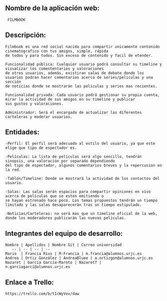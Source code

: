 ## Nombre de la aplicación web:
	 FILMBOOK
	
## Descripción: 
	Filmbook es una red social nacida para compartir unicamente contenido cinematografico con tus amigos, simple, rápida
	de todos y para todos. Sin exceso de contenido y facil de etender.
	
	Funcionalidad pública: Cualquier usuario podrá consultar su timeline y visualizar los comententarios y valoraciones
	de otros usuarios, además, existiran salas de debate donde los usuarios podran hacer comentarios acerca de series/peliculas y una sección
    de noticias donde se mostrarán las peliculas y series mas recientes.
	
	Funcionalidad privada: Cada usuario podrá gestionar su propia cuenta, mirar la actividad de sus amigos en su timeline y publicar
	sus gustos y valoraciones.

	Administrador: Será el encargado de actualizar las diferentes carteleras y moderar usuarios.

## Entidades:
	-Perfil: El perfil será adecuado al estilo del usuario, ya que este elige que tipo de espectador es. 
		
	-Películas: La lista de películas será algo sencillo, tendrán sinopsis, una valoración por separado dependiendo
	del tipo de espectador, algunos comentarios breves y la repercusion en la red.

	-Tablón/Timeline: Donde se mostrará la actividad de los contactos del usuario.

	-Salas: Las salas serán espacios para compartir opiniones en vivo acerca de películas que se esten emitiendo o
	se hayan estrenado hace poco. Los temas propuestos tendrán un tiempo limitado y las salas desaparecerán tras un tiempo estipulado.
    
    -Noticias/Carteleras: no será mas que un timeline oficial de la web, donde los moderadores publicarán las nuevas peliculas.

## Integrantes del equipo de desarrollo:	
	
	Nombre | Apellidos | Nombre Git | Correo universidad
	   -- | -- | -- | --
	Mario  | Francia Rius | M-Francia | m.francia@alumnos.urjc.es
	Andrea | Ortiz González | AndreaBluee | a.ortizgon@alumnos.urjc.es
	Nazaret | García García-Maroto | Nazaret7 | n.garciagarci@alumnos.urjc.es

## Enlace a Trello:
	https://trello.com/b/tIcWyVov/daw